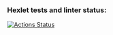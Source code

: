 ### Hexlet tests and linter status:
[![Actions Status](https://github.com/YaroslavSavele/frontend-project-44/workflows/hexlet-check/badge.svg)](https://github.com/YaroslavSavele/frontend-project-44/actions)